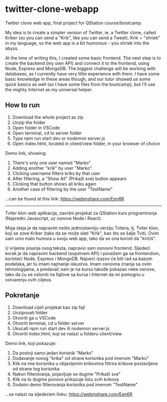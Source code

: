 # twitter-clone-webapp

Twitter clone web app, final project for QStation course/bootcamp.

My idea is to create a simpler version of Twitter, ie. a Twitter clone, called Kriker (so you can send a "Krik", like you can send a Tweet). Krik = "shriek" in my language, so the web app is a bit humorous - you shriek into the abyss.

At the time of writing this, I created some basic frontend. The next step is to create the backend (my own API) and connect it to the frontend, using Node, Express and MongoDB. The biggest challenge will be working with databases, as I currently have very little experience with them. I have some basic knowledge in these areas though, and our tutor showed us some quick basics as well (so I have some files from the bootcamp), but I'll use the mighty Internet as my universal helper.

## How to run

1. Download the whole project as zip
2. Unzip the folder
3. Open folder in VSCode
4. Open terminal, cd to server folder
5. Type npm run start dev or nodemon server.js
6. Open index.html, located in client/view folder, in your browser of choice

Demo link, showing:
1. There's only one user named "Marko"
2. Adding another "krik" by user "Marko"
3. Clicking username filters kriks by that user
4. After filtering, a "Show All" (Prikaži sve) button appears
5. Clicking that button shows all kriks again
6. Another case of filtering by the user "TestName"

...can be found at this link: https://webmshare.com/Een6R

---

Tviter klon web aplikacija, završni projekat za QStation kurs programiranja (Napredni Javascript, uz osnove Node i React).

Moja ideja je da napravim nešto jednostavniju verziju Tvitera, tj. Tviter klon, koji se zove Kriker (tako da se može slati "Krik", kao što se šalje Tvit). Ovim sam unio malo humora u svoju web app, tako da se ona koristi da "kričiš".

U vrijeme pisanja ovog teksta, napravio sam osnovni frontend. Sljedeći korak je da napravim backend (sopstveni API) i povežem ga sa frontendom, koristeći Node, Express i MongoDB. Najveći izazov će biti rad sa bazom podataka, jer tu imam najmanje iskustva. Imam osnovna znanja sa ovim tehnologijama, a predavač nam je na kursu takođe pokazao neke osnove, tako da ću se osloniti na fajlove sa kursa i Internet da mi pomognu u ostvarenju ovih ciljeva.

## Pokretanje

1. Download cijeli projekat kao zip fajl
2. Unzipovati folder
3. Otvoriti ga u VSCode
4. Otvoriti terminal, cd u folder server
5. Ukucati npm run start dev ili nodemon server.js
6. Otvoriti index.html, koji se nalazi u folderu client/view

Demo link, koji pokazuje:
1. Da postoji samo jedan korisnik "Marko"
2. Dodavanje novog "krika" od strane korisnika pod imenom "Marko"
3. Klik na ime korisnika u objavljenim krikovima filtrira krikove postavljene od strane tog korisnika
4. Nakon filterovanja, pojavljuje se dugme "Prikaži sve"
5. Klik na to dugme ponovo prikazuje listu svih krikova
6. Dodatni demo filterovanja korisnika pod imenom "TestName"

...se nalazi na sljedećem linku: https://webmshare.com/Een6R
